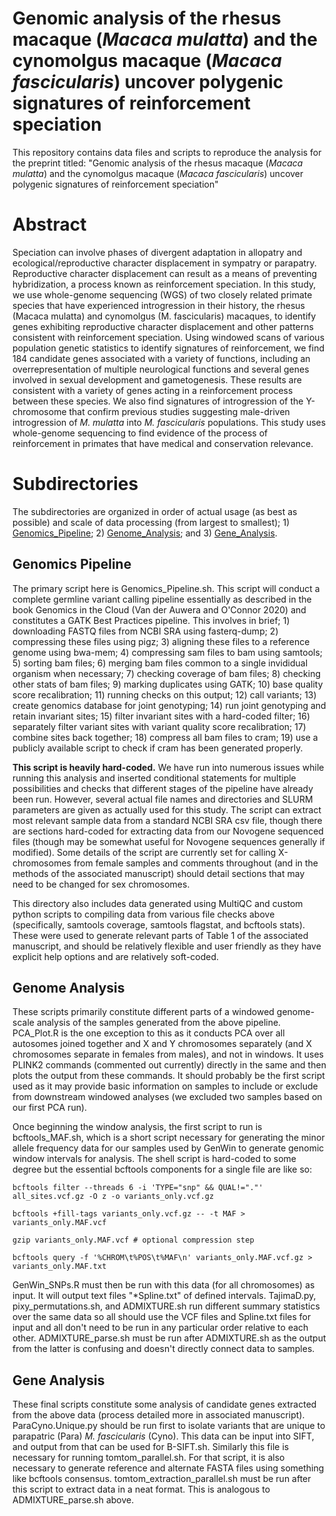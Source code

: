 # Genomic analysis of the rhesus macaque (_Macaca mulatta_) and the cynomolgus macaque (_Macaca fascicularis_) uncover polygenic signatures of reinforcement speciation

This repository contains data files and scripts to reproduce the analysis for the preprint titled: "Genomic analysis of the rhesus macaque (_Macaca mulatta_) and the cynomolgus macaque (_Macaca fascicularis_) uncover polygenic signatures of reinforcement speciation"

# Abstract

Speciation can involve phases of divergent adaptation in allopatry and ecological/reproductive character displacement in sympatry or parapatry. Reproductive character displacement can result as a means of preventing hybridization, a process known as reinforcement speciation. In this study, we use whole-genome sequencing (WGS) of two closely related primate species that have experienced introgression in their history, the rhesus (Macaca mulatta) and cynomolgus (M. fascicularis) macaques, to identify genes exhibiting reproductive character displacement and other patterns consistent with reinforcement speciation. Using windowed scans of various population genetic statistics to identify signatures of reinforcement, we find 184 candidate genes associated with a variety of functions, including an overrepresentation of multiple neurological functions and several genes involved in sexual development and gametogenesis. These results are consistent with a variety of genes acting in a reinforcement process between these species. We also find signatures of introgression of the Y-chromosome that confirm previous studies suggesting male-driven introgression of _M. mulatta_ into _M. fascicularis_ populations. This study uses whole-genome sequencing to find evidence of the process of reinforcement in primates that have medical and conservation relevance.

# Subdirectories

The subdirectories are organized in order of actual usage (as best as possible) and scale of data processing (from largest to smallest); 1) [Genomics_Pipeline](https://github.com/StevisonLab/Reinforcement-Project/tree/main/Genomics_Pipeline); 2) [Genome_Analysis](https://github.com/StevisonLab/Reinforcement-Project/tree/main/Genome_Analysis); and 3) [Gene_Analysis](https://github.com/StevisonLab/Reinforcement-Project/tree/main/Gene_Analysis).

## Genomics Pipeline

The primary script here is Genomics_Pipeline.sh. This script will conduct a complete germline variant calling pipeline essentially as described in the book Genomics in the Cloud (Van der Auwera and O'Connor 2020) and constitutes a GATK Best Practices pipeline. This involves in brief; 1) downloading FASTQ files from NCBI SRA using fasterq-dump; 2) compressing these files using pigz; 3) aligning these files to a reference genome using bwa-mem; 4) compressing sam files to bam using samtools; 5) sorting bam files; 6) merging bam files common to a single invididual organism when necessary; 7) checking coverage of bam files; 8) checking other stats of bam files; 9) marking duplicates using GATK; 10) base quality score recalibration; 11) running checks on this output; 12) call variants; 13) create genomics database for joint genotyping; 14) run joint genotyping and retain invariant sites; 15) filter invariant sites with a hard-coded filter; 16) separately filter variant sites with variant quality score recalibration; 17) combine sites back together; 18) compress all bam files to cram; 19) use a publicly available script to check if cram has been generated properly.

**This script is heavily hard-coded.** We have run into numerous issues while running this analysis and inserted conditional statements for multiple possibilities and checks that different stages of the pipeline have already been run. However, several actual file names and directories and SLURM parameters are given as actually used for this study. The script can extract most relevant sample data from a standard NCBI SRA csv file, though there are sections hard-coded for extracting data from our Novogene sequenced files (though may be somewhat useful for Novogene sequences generally if modified). Some details of the script are currently set for calling X-chromosomes from female samples and comments throughout (and in the methods of the associated manuscript) should detail sections that may need to be changed for sex chromosomes. 

This directory also includes data generated using MultiQC and custom python scripts to compiling data from various file checks above (specifically, samtools coverage, samtools flagstat, and bcftools stats). These were used to generate relevant parts of Table 1 of the associated manuscript, and should be relatively flexible and user friendly as they have explicit help options and are relatively soft-coded. 

## Genome Analysis

These scripts primarily constitute different parts of a windowed genome-scale analysis of the samples generated from the above pipeline. PCA_Plot.R is the one exception to this as it conducts PCA over all autosomes joined together and X and Y chromosomes separately (and X chromosomes separate in females from males), and not in windows. It uses PLINK2 commands (commented out currently) directly in the same and then plots the output from these commands. It should probably be the first script used as it may provide basic information on samples to include or exclude from downstream windowed analyses (we excluded two samples based on our first PCA run).

Once beginning the window analysis, the first script to run is bcftools_MAF.sh, which is a short script necessary for generating the minor allele frequency data for our samples used by GenWin to generate genomic window intervals for analysis. The shell script is hard-coded to some degree but the essential bcftools components for a single file are like so:

```bcftools filter --threads 6 -i 'TYPE="snp" && QUAL!="."' all_sites.vcf.gz -O z -o variants_only.vcf.gz```

```bcftools +fill-tags variants_only.vcf.gz -- -t MAF > variants_only.MAF.vcf```

```gzip variants_only.MAF.vcf # optional compression step```

```bcftools query -f '%CHROM\t%POS\t%MAF\n' variants_only.MAF.vcf.gz > variants_only.MAF.txt```

GenWin_SNPs.R must then be run with this data (for all chromosomes) as input. It will output text files "*Spline.txt" of defined intervals. TajimaD.py, pixy_permutations.sh, and ADMIXTURE.sh run different summary statistics over the same data so all should use the VCF files and Spline.txt files for input and all don't need to be run in any particular order relative to each other. ADMIXTURE_parse.sh must be run after ADMIXTURE.sh as the output from the latter is confusing and doesn't directly connect data to samples. 

## Gene Analysis

These final scripts constitute some analysis of candidate genes extracted from the above data (process detailed more in associated manuscript). ParaCyno.Unique.py should be run first to isolate variants that are unique to parapatric (Para) _M. fascicularis_ (Cyno). This data can be input into SIFT, and output from that can be used for B-SIFT.sh. Similarly this file is necessary for running tomtom_parallel.sh. For that script, it is also necessary to generate reference and alternate FASTA files using something like bcftools consensus. tomtom_extraction_parallel.sh must be run after this script to extract data in a neat format. This is analogous to ADMIXTURE_parse.sh above. 
